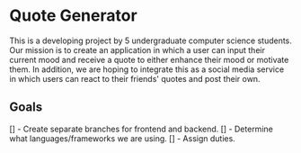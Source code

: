 # Quote Generator
This is a developing project by 5 undergraduate computer science students. 
Our mission is to create an application in which a user can input their
current mood and receive a quote to either enhance their mood or motivate 
them. 
In addition, we are hoping to integrate this as a social media service 
in which users can react to their friends' quotes and post their own.
## Goals
[] - Create separate branches for frontend and backend.
[] - Determine what languages/frameworks we are using.
[] - Assign duties.

